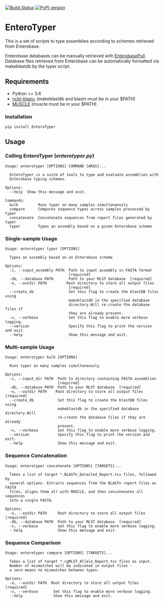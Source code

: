 [![Build Status](https://travis-ci.org/BFSSI-Bioinformatics-Lab/EnteroTyper.svg?branch=master)](https://travis-ci.org/BFSSI-Bioinformatics-Lab/EnteroTyper)
[![PyPI version](https://badge.fury.io/py/EnteroTyper.svg)](https://badge.fury.io/py/EnteroTyper)

# EnteroTyper

This is a set of scripts to type assemblies according to schemes retrieved from Enterobase.

Enterobase databases can be manually retrieved with [EnterobasePull](https://github.com/bfssi-forest-dussault/EnterobasePull). Database files retrieved from Enterobase can be automatically formatted via makeblastdb by the typer script.

## Requirements
- Python >= 3.6
- [ncbi-blast+](https://blast.ncbi.nlm.nih.gov/Blast.cgi?PAGE_TYPE=BlastDocs&DOC_TYPE=Download) (makeblastdb and blastn must be in your $PATH)
- [MUSCLE](https://www.drive5.com/muscle/) (muscle must be in your $PATH)

### Installation
```
pip install EnteroTyper
```

## Usage
### Calling EnteroTyper (*enterotyper.py*)
```
Usage: enterotyper [OPTIONS] COMMAND [ARGS]...

  EnteroTyper is a suite of tools to type and evaluate assemblies with
  Enterobase typing schemes.

Options:
  --help  Show this message and exit.

Commands:
  bulk         Runs typer on many samples simultaneously
  compare      Compares sequence types across samples processed by typer
  concatenate  Concatenate sequences from report files generated by typer
  typer        Types an assembly based on a given Enterobase scheme
```


### Single-sample Usage
```
Usage: enterotyper typer [OPTIONS]

  Types an assembly based on an Enterobase scheme

Options:
  -i, --input_assembly PATH  Path to input assembly in FASTA format
                             [required]
  -db, --database PATH       Path to your MLST database  [required]
  -o, --outdir PATH         Root directory to store all output files
                             [required]
  --create_db                Set this flag to create the blastDB files using
                             makeblastdb in the specified database
                             directory.Will re-create the database files if
                             they are already present.
  -v, --verbose              Set this flag to enable more verbose logging.
  --version                  Specify this flag to print the version and exit.
  --help                     Show this message and exit.
  ```

### Multi-sample Usage
```
Usage: enterotyper bulk [OPTIONS]

  Runs typer on many samples simultaneously

Options:
  -i, --input_dir PATH  Path to directory containing FASTA assemblies
                        [required]
  -db, --database PATH  Path to your MLST database  [required]
  -o, --outdir PATH    Root directory to store all output files  [required]
  --create_db           Set this flag to create the blastDB files using
                        makeblastdb in the specified database directory.Will
                        re-create the database files if they are already
                        present.
  -v, --verbose         Set this flag to enable more verbose logging.
  --version             Specify this flag to print the version and exit.
  --help                Show this message and exit.
```

### Sequence Concatenation
```
Usage: enterotyper concatenate [OPTIONS] [TARGETS]...

  Takes a list of target *.BLASTn_Detailed_Report.tsv files, followed by
  several options. Extracts sequences from the BLASTn report files as FASTA
  files, aligns them all with MUSCLE, and then concatenates all sequences
  into a single FASTA.

Options:
  -o, --outdir PATH     Root directory to store all output files  [required]
  -db, --database PATH  Path to your MLST database  [required]
  -v, --verbose         Set this flag to enable more verbose logging.
  --help                Show this message and exit.
```

### Sequence Comparison
```
Usage: enterotyper compare [OPTIONS] [TARGETS]...

  Takes a list of target *.cgMLST_Allele_Report.tsv files as input.
  Number of mismatches will be indicated in output files -
  a zero means no mismatches between types.

Options:
  -o, --outdir PATH  Root directory to store all output files  [required]
  -v, --verbose       Set this flag to enable more verbose logging.
  --help              Show this message and exit.
```
